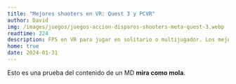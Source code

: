 ```yaml
---
title: "Mejores shooters en VR: Quest 3 y PCVR"
author: David
img: /images/juegos/juegos-accion-disparos-shooters-meta-quest-3.webp
readtime: 224
description: FPS en VR para jugar en solitario o multijugador. Los mejores disparos en realidad virtual.
home: true
date: 2024-01-31
---
```

Esto es una prueba del contenido de un MD **mira como mola**.